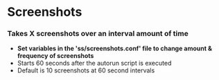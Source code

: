 # Screenshots

### Takes X screenshots over an interval amount of time

* **Set variables in the 'ss/screenshots.conf' file to change amount & frequency of screenshots**
* Starts 60 seconds after the autorun script is executed
* Default is 10 screenshots at 60 second intervals 